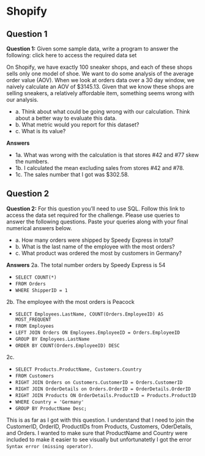 # Shopify

## Question 1

**Question 1:** Given some sample data, write a program to answer the following: click here to access the required data set

On Shopify, we have exactly 100 sneaker shops, and each of these shops sells only one model of shoe. We want to do some analysis of the average order value (AOV). When we look at orders data over a 30 day window, we naively calculate an AOV of $3145.13. Given that we know these shops are selling sneakers, a relatively affordable item, something seems wrong with our analysis.

- a. Think about what could be going wrong with our calculation. Think about a better way to evaluate this data.
- b. What metric would you report for this dataset?
- c. What is its value?

**Answers**

- 1a. What was wrong with the calculation is that stores #42 and #77 skew the numbers.
- 1b. I calculated the mean excluding sales from stores #42 and #78. 
- 1c. The sales number that I got was $302.58.

## Question 2

**Question 2:** For this question you’ll need to use SQL. Follow this link to access the data set required for the challenge. Please use queries to answer the following questions. Paste your queries along with your final numerical answers below.

- a. How many orders were shipped by Speedy Express in total?
- b. What is the last name of the employee with the most orders?
- c. What product was ordered the most by customers in Germany?

**Answers**
2a. The total number orders by Speedy Express is 54

- ``SELECT COUNT(*)``
- ``FROM Orders``
- ``WHERE ShipperID = 1``

2b. The employee with the most orders is Peacock

* ``SELECT Employees.LastName, COUNT(Orders.EmployeeID) AS MOST_FREQUENT``
* ``FROM Employees``
* ``LEFT JOIN Orders ON Employees.EmployeeID = Orders.EmployeeID``
* ``GROUP BY Employees.LastName``
* ``ORDER BY COUNT(Orders.EmployeeID) DESC``

2c.
* ``SELECT Products.ProductName, Customers.Country``
* ``FROM Customers``
* ``RIGHT JOIN Orders on Customers.CustomerID = Orders.CustomerID``
* ``RIGHT JOIN OrderDetails on Orders.OrderID = OrderDetails.OrderID``
* ``RIGHT JOIN Products ON OrderDetails.ProductID = Products.ProductID``
* ``WHERE Country = 'Germany'``
* ``GROUP BY ProductName Desc;``

This is as far as I got with this question. I understand that I need to join the CustomerID, OrderID, ProductIDs from Products,
Customers, OderDetails, and Orders. I wanted to make sure that ProductName and Country were included to make it easier to see visually
but unfortunatetly I got the error ``Syntax error (missing operator)``.
